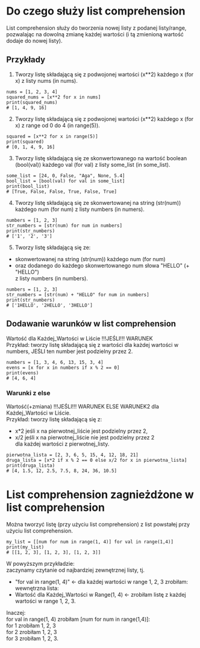 # Do czego służy list comprehension   
List comprehension służy do tworzenia nowej listy z podanej listy/range, pozwalając na dowolną zmianę każdej wartości (i tą zmienioną wartość dodaje do nowej listy).  
  
## Przykłady   
1. Tworzy listę składającą się z podwojonej wartości (x**2) każdego x (for x) z listy nums (in nums).  
```
nums = [1, 2, 3, 4]
squared_nums = [x**2 for x in nums]
print(squared_nums)
# [1, 4, 9, 16]
```
  
2. Tworzy listę składającą się z podwojonej wartości (x**2) każdego x (for x) z range od 0 do 4 (in range(5)).  
```
squared = [x**2 for x in range(5)]
print(squared)
# [0, 1, 4, 9, 16]
```
  
3. Tworzy listę składającą się ze skonwertowanego na wartość boolean (bool(val)) każdego val (for val) z listy some_list (in some_list).  
```
some_list = [24, 0, False, "Aga", None, 5.4]
bool_list = [bool(val) for val in some_list]
print(bool_list)
# [True, False, False, True, False, True]
```
  
4. Tworzy listę składającą się ze skonwertowanej na string (str(num)) każdego num (for num) z listy numbers (in numers).  
```
numbers = [1, 2, 3]
str_numbers = [str(num) for num in numbers]
print(str_numbers)
# ['1', '2', '3']
```
  
5. Tworzy listę składającą się ze:  
- skonwertowanej na string (str(num)) każdego num (for num)  
- oraz dodanego do każdego skonwertowanego num słowa "HELLO" (+ "HELLO")  
z listy numbers (in numbers).  
``` 
numbers = [1, 2, 3]
str_numbers = [str(num) + "HELLO" for num in numbers]
print(str_numbers)
# ['1HELLO', '2HELLO', '3HELLO']
```
  
## Dodawanie warunków w list comprehension    
Wartość dla Każdej_Wartości w Liście !!!JEŚLI!!! WARUNEK  
Przykład: tworzy listę składającą się z wartości dla każdej wartości w numbers, JEŚLI ten number jest podzielny przez 2.  
```
numbers = [1, 3, 4, 6, 13, 15, 3, 4]
evens = [x for x in numbers if x % 2 == 0]
print(evens)
# [4, 6, 4]
```
  
### Warunki z else    
Wartość(+zmiana) !!!JEŚLI!!! WARUNEK ELSE WARUNEK2 dla Każdej_Wartości w Liście.   
Przykład: tworzy listę składającą się z:  
- x*2 jeśli x na pierwotnej_liście jest podzielny przez 2,  
- x/2 jeśli x na pierwotnej_liście nie jest podzielny przez 2  
dla każdej wartości z pierwotnej_listy.
```
pierwotna_lista = [2, 3, 6, 5, 15, 4, 12, 18, 21]
druga_lista = [x*2 if x % 2 == 0 else x/2 for x in pierwotna_lista]
print(druga_lista)
# [4, 1.5, 12, 2.5, 7.5, 8, 24, 36, 10.5]
```
  
# List comprehension zagnieżdżone w list comprehension  
Można tworzyć listę (przy użyciu list comprehension) z list powstałej przy użyciu list comprehension.   
  
```
my_list = [[num for num in range(1, 4)] for val in range(1,4)]
print(my_list)
# [[1, 2, 3], [1, 2, 3], [1, 2, 3]]
```
W powyższym przykładzie:  
zaczynamy czytanie od najbardziej zewnętrznej listy, tj.   
- "for val in range(1, 4)" <- dla każdej wartości w range 1, 2, 3 zrobiłam:   
wewnętrzna lista:  
- Wartość dla Każdej_Wartości w Range(1, 4) <- zrobiłam listę z każdej wartości w range 1, 2, 3.  
   
Inaczej:  
for val in range(1, 4) zrobiłam [num for num in range(1,4)]:  
for 1 zrobiłam 1, 2, 3  
for 2 zrobiłam 1, 2, 3  
for 3 zrobiłam 1, 2, 3.
